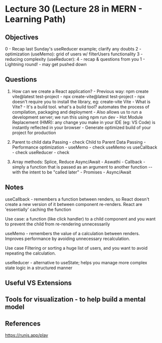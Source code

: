 # Lecture 30 (Lecture 28 in MERN - Learning Path)

## Objectives

0 - Recap last Sunday's useReducer example; clarify any doubts
2 - optimization (useMemo): grid of users w/ filterUsers functionality
3 - reducing complexity (useReducer): 
4 - recap & questions from you
1 - Lightning round! - may get pushed down

## Questions

1.  How can we create a React application?
        - Previous way: npm create vite@latest test-project
        - npx create-vite@latest test-project
            - npx doesn't require you to install the library, eg: create-vite
    Vite
        - What is Vite? 
            - It's a build tool. what's a build tool? automates the process of compilation, packaging and deployment
            - Also allows us to run a development server; we run this using npm run dev
            - Hot Module Replacement (HMR): any change you make in your IDE (eg: VS Code) is instantly reflected in your browser
            - Generate optimized build of your project for production
2. 
    Parent to child data Passing - check
    Child to Parent Data Passing - 
    Performance optimization - useMemo - check
    useMemo vs useCallback - check
    useReducer - check

3.
    Array methods: Splice, Reduce
    Async/Await - Aswathi
        - Callback - simply a function that is passed as an argument to another function -- with the intent to be "called later"
        - Promises
        - Async/Await


## Notes

useCallback - remembers a function between renders, so React doesn't create a new version of it between component re-renders. React are 'essentially' caching the function

Use case: a function (like click handler) to a child component and you want to prevent the child from re-rendering unnecessarily

useMemo - remembers the value of a calculation between renders. Improves performance by avoiding unnecessary recalculation.

Use case
Filtering or sorting a huge list of users, and you want to avoid repeating the calculation.

useReducer - alternative to useState; helps you manage more complex state logic in a structured manner


## Useful VS Extensions


## Tools for visualization - to help build a mental model


## References

https://runjs.app/play